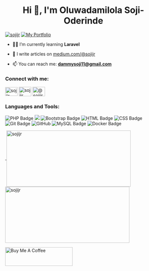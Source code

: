 <h1 align="center">Hi 👋, I'm Oluwadamilola Soji-Oderinde</h1>

<p align="left"> 
  <a href="https://twitter.com/sojijr" target="_blank"><img src="https://img.shields.io/twitter/follow/sojijr?logo=twitter&style=for-the-badge" alt="sojijr" /></a> 
  <a href="https://sojijr.me" target="_blank"><img src="https://img.shields.io/badge/my_portfolio-000?style=for-the-badge&logo=ko-fi&logoColor=white" alt="My Portfolio"/></a>
</p>

- 🧑‍💻 I’m currently learning **Laravel**

- 📝 I write articles on [medium.com/@sojijr](https://medium.com/@sojijr)

- 📫 You can reach me: **dammysoji11@gmail.com**

<h3 align="left">Connect with me:</h3>
<p align="left">
<a href="https://twitter.com/sojijr" target="blank"><img align="center" src="https://raw.githubusercontent.com/sojijr/portfolio/bf230724258eb19ffe3ca311935f2f8f3b5ce140/public/images/x.svg" alt="sojijr" height="28" width="40" /></a>
<a href="https://linkedin.com/in/sojijr" target="blank"><img align="center" src="https://raw.githubusercontent.com/rahuldkjain/github-profile-readme-generator/master/src/images/icons/Social/linked-in-alt.svg" alt="sojijr" height="30" width="40" /></a>
<a href="https://medium.com/@sojijr" target="blank"><img align="center" src="https://www.iconfinder.com/icons/7079375/download/svg/4096" alt="@sojijr" height="30" width="40" /></a>
</p>

<h3 align="left">Languages and Tools:</h3>
<p align="left">
<img src="https://img.shields.io/badge/PHP-%23777BB4.svg?&style=for-the-badge&logo=php&logoColor=white" alt="PHP Badge">

<img src="https://img.shields.io/badge/kotlin-%230095D5.svg?&style=for-the-badge&logo=kotlin&logoColor=white"/> 

<img src="https://img.shields.io/badge/Bootstrap-%23563D7C.svg?&style=for-the-badge&logo=bootstrap&logoColor=white" alt="Bootstrap Badge">

<img src="https://img.shields.io/badge/HTML-%23E34F26.svg?&style=for-the-badge&logo=html5&logoColor=white" alt="HTML Badge">

<img src="https://img.shields.io/badge/CSS-%231572B6.svg?&style=for-the-badge&logo=css3&logoColor=white" alt="CSS Badge">

<img src="https://img.shields.io/badge/Git-%23F05032.svg?&style=for-the-badge&logo=git&logoColor=white" alt="Git Badge">

<img src="https://img.shields.io/badge/GitHub-%23121011.svg?&style=for-the-badge&logo=github&logoColor=white" alt="GitHub">

<img src="https://img.shields.io/badge/MySQL-%2300f.svg?&style=for-the-badge&logo=mysql&logoColor=white&color=4479A1" alt="MySQL Badge">

<img src="https://img.shields.io/badge/Docker-%230db7ed.svg?&style=for-the-badge&logo=docker&logoColor=white" alt="Docker Badge">
</p>

<p>
  <a href="https://www.github.com/sojijr">
  &nbsp;<img align="center" src="https://github-readme-stats.vercel.app/api?username=sojijr&theme=react&show_icons=true&locale=en" alt="sojijr" height="180" width="400"/>
  </a>

<a href="https://www.github.com/sojijr">
<img align="center" src="https://github-readme-streak-stats.herokuapp.com/?user=sojijr&stroke=ffffff&background=1d2a3a&ring=5BCDEC&fire=5BCDEC&currStreakNum=ffffff&currStreakLabel=5BCDEC&sideNums=ffffff&sideLabels=ffffff&dates=ffffff&hide_border=true" alt="sojijr" height="180" width="400"/>
</a>
</p>

<a href="https://www.buymeacoffee.com/sojijr" target="_blank"><img src="https://cdn.buymeacoffee.com/buttons/v2/default-yellow.png" alt="Buy Me A Coffee" style="height: 60px !important;width: 217px !important;" ></a>
